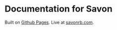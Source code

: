 # Documentation for Savon

Built on [Github Pages](https://pages.github.com/). Live at [savonrb.com](http://savonrb.com).
